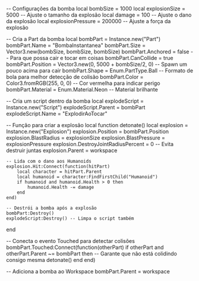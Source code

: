 -- Configurações da bomba
local bombSize = 1000
local explosionSize = 5000 -- Ajuste o tamanho da explosão
local damage = 100 -- Ajuste o dano da explosão
local explosionPressure = 200000 -- Ajuste a força da explosão

-- Cria a Part da bomba
local bombPart = Instance.new("Part")
bombPart.Name = "BombaInstantanea"
bombPart.Size = Vector3.new(bombSize, bombSize, bombSize)
bombPart.Anchored = false -- Para que possa cair e tocar em coisas
bombPart.CanCollide = true
bombPart.Position = Vector3.new(0, 5000 + bombSize/2, 0) -- Spawn um pouco acima para cair
bombPart.Shape = Enum.PartType.Ball -- Formato de bola para melhor detecção de colisão
bombPart.Color = Color3.fromRGB(255, 0, 0) -- Cor vermelha para indicar perigo
bombPart.Material = Enum.Material.Neon -- Material brilhante

-- Cria um script dentro da bomba
local explodeScript = Instance.new("Script")
explodeScript.Parent = bombPart
explodeScript.Name = "ExplodirAoTocar"

-- Função para criar a explosão
local function detonate()
    local explosion = Instance.new("Explosion")
    explosion.Position = bombPart.Position
    explosion.BlastRadius = explosionSize
    explosion.BlastPressure = explosionPressure
    explosion.DestroyJointRadiusPercent = 0 -- Evita destruir juntas
    explosion.Parent = workspace

    -- Lida com o dano aos Humanoids
    explosion.Hit:Connect(function(hitPart)
        local character = hitPart.Parent
        local humanoid = character:FindFirstChild("Humanoid")
        if humanoid and humanoid.Health > 0 then
            humanoid.Health -= damage
        end
    end)

    -- Destrói a bomba após a explosão
    bombPart:Destroy()
    explodeScript:Destroy() -- Limpa o script também
end

-- Conecta o evento Touched para detectar colisões
bombPart.Touched:Connect(function(otherPart)
    if otherPart and otherPart.Parent ~= bombPart then -- Garante que não está colidindo consigo mesma
        detonate()
    end
end)

-- Adiciona a bomba ao Workspace
bombPart.Parent = workspace
